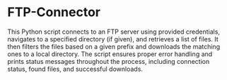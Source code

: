 # FTP-Connector
This Python script connects to an FTP server using provided credentials, navigates to a specified directory (if given), and retrieves a list of files. 
It then filters the files based on a given prefix and downloads the matching ones to a local directory. 
The script ensures proper error handling and prints status messages throughout the process, including connection status, found files, and successful downloads.
